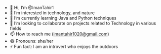 - 👋 Hi, I’m @ImanTahir1
- 👀 I’m interested in technology, and nature
- 🌱 I’m currently learning Java and Python techniques
- 💞️ I’m looking to collaborate on projects related to Technology in various fields
- 📫 How to reach me (imantahir1020@gmail.com)
- 😄 Pronouns: she/her
- ⚡ Fun fact: I am an introvert who enjoys the outdoors

<!---
ImanTahir1/ImanTahir1 is a ✨ special ✨ repository because its `README.md` (this file) appears on your GitHub profile.
You can click the Preview link to take a look at your changes.
--->
